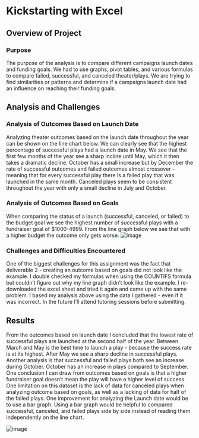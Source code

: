 # Kickstarting with Excel

## Overview of Project
### Purpose
The purpose of the analysis is to compare different campaigns launch dates and funding goals. We had to use graphs, pivot tables, and various formulas to compare failed, successful, and canceled theater/plays. We are trying to find similarities or patterns and determine if a campaigns launch date had an influence on reaching their funding goals.  
## Analysis and Challenges
### Analysis of Outcomes Based on Launch Date
Analyzing theater outcomes based on the launch date throughout the year can be shown on the line chart below. We can clearly see that the highest percentage of successful plays had a launch date in May. We see that the first few months of the year see a sharp incline until May, which it then takes a dramatic decline. October has a small increase but by December the rate of successful outcomes and failed outcomes almost crossover - meaning that for every successful play there is a failed play that was launched in the same month. Canceled plays seem to be consistent throughout the year with only a small decline in July and October. 

### Analysis of Outcomes Based on Goals
When comparing the status of a launch (successful, canceled, or failed) to the budget goal we see the highest number of successful plays with a fundraiser goal of $1000-4999. From the line graph below we see that with a higher budget the outcome only gets worse. 
![image](https://user-images.githubusercontent.com/108151049/217996460-f00337d9-46bb-4181-980c-cb5128d4841f.png)


### Challenges and Difficulties Encountered
One of the biggest challenges for this assignment was the fact that deliverable 2 - creating an outcome based on goals did not look like the example. I double checked my formulas when using the COUNTIFS formula but couldn’t figure out why my line graph didn’t look like the example. I re-downloaded the excel sheet and tried it again and came up with the same problem. I based my analysis above using the data I gathered - even if it was incorrect. In the future I’ll attend tutoring sessions before submitting. 

## Results
From the outcomes based on launch date I concluded that the lowest rate of successful plays are launched at the second half of the year. Between March and May is the best time to launch a play - because the success rate is at its highest. After May we see a sharp decline in successful plays.  Another analysis is that successful and failed plays both see an increase during October. October has an increase in plays compared to September. One conclusion I can draw from outcomes based on goals is that a higher fundraiser goal doesn’t mean the play will have a higher level of success. One limitation on this dataset is the lack of data for canceled plays when analyzing outcome based on goals, as well as a lacking of data for half of the failed plays. One improvement for analyzing the Launch date would be to use a bar graph. Using a bar graph would be helpful to compared successful, canceled, and failed plays side by side instead of reading them independently on the line chart. 


![image](https://user-images.githubusercontent.com/108151049/217996359-3c70a201-c7e4-4f9f-9eb0-5b4b3e330d48.png)

